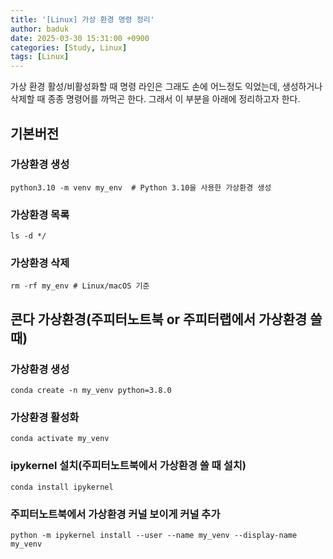 ```yaml
---
title: '[Linux] 가상 환경 명령 정리'
author: baduk
date: 2025-03-30 15:31:00 +0900
categories: [Study, Linux]
tags: [Linux]
---
```


가상 환경 활성/비활성화할 때 명령 라인은 그래도 손에 어느정도 익었는데, 생성하거나 삭제할 때 종종 명령어를 까먹곤 한다. 그래서 이 부분을 아래에 정리하고자 한다.
## 기본버전

### 가상환경 생성
```shell
python3.10 -m venv my_env  # Python 3.10을 사용한 가상환경 생성
```

### 가상환경 목록
```shell
ls -d */
```

### 가상환경 삭제
```shell
rm -rf my_env # Linux/macOS 기준
```

## 콘다 가상환경(주피터노트북 or 주피터랩에서 가상환경 쓸 때)

### 가상환경 생성
```shell
conda create -n my_venv python=3.8.0
```

### 가상환경 활성화
```shell
conda activate my_venv
```

### ipykernel 설치(주피터노트북에서 가상환경 쓸 때 설치)
```shell
conda install ipykernel
```

### 주피터노트북에서 가상환경 커널 보이게 커널 추가
```shell
python -m ipykernel install --user --name my_venv --display-name my_venv
```